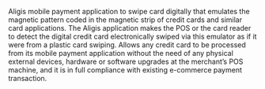 Aligis mobile payment application to swipe card digitally that emulates the magnetic pattern coded in the magnetic strip of credit cards and similar card applications. The Aligis application makes the POS or the card reader to detect the digital credit card electronically swiped via this emulator as if it were from a plastic card swiping. Allows any credit card to be processed from its mobile payment application without the need of any physical external devices, hardware or software upgrades at the merchant’s POS machine, and it is in full compliance with existing e-commerce payment transaction.